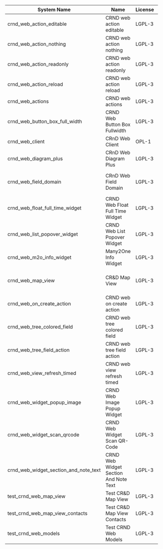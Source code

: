 | System Name | Name | License | Version | Summary | Price |
|---|---|---|---|---|---|
| crnd_web_action_editable | CRND web action editable | LGPL-3 | 14.0.0.5.0 |  |  |
| crnd_web_action_nothing | CRND web action nothing | LGPL-3 | 14.0.0.4.0 |  |  |
| crnd_web_action_readonly | CRND web action readonly | LGPL-3 | 14.0.0.5.0 |  |  |
| crnd_web_action_reload | CRND web action reload | LGPL-3 | 14.0.0.5.0 |  |  |
| crnd_web_actions | CRND web actions | LGPL-3 | 14.0.0.4.0 |  |  |
| crnd_web_button_box_full_width | CRND Web Button Box Fullwidth | LGPL-3 | 14.0.0.5.0 | Button_box at the top of the form |  |
| crnd_web_client | CRnD Web Client | OPL-1 | 14.0.1.6.0 | Web Client Extention |  |
| crnd_web_diagram_plus | CRnD Web Diagram Plus | LGPL-3 | 14.0.0.13.0 | Odoo Web Diagram view by CRnD. |  |
| crnd_web_field_domain | CRnD Web Field Domain | LGPL-3 | 14.0.0.5.0 | Web Field Domain by CRnD allows create computed field domains. |  |
| crnd_web_float_full_time_widget | CRND Web Float Full Time Widget | LGPL-3 | 14.0.0.6.0 | Float Time Duration Widget |  |
| crnd_web_list_popover_widget | CRND Web List Popover Widget | LGPL-3 | 14.0.0.9.0 | Tooltips message for text fields on tree view. |  |
| crnd_web_m2o_info_widget | Many2One Info Widget | LGPL-3 | 14.0.0.10.0 | Many2One Info Widget |  |
| crnd_web_map_view | CR&D Map View | LGPL-3 | 14.0.0.4.0 | This technical module provides view that allows to display objects on the map |  |
| crnd_web_on_create_action | CRND web on create action | LGPL-3 | 14.0.0.4.0 | Make it possible to use wizards to create records |  |
| crnd_web_tree_colored_field | CRND web tree colored field | LGPL-3 | 14.0.0.6.0 |  |  |
| crnd_web_tree_field_action | CRND web tree field action | LGPL-3 | 14.0.0.7.0 |  |  |
| crnd_web_view_refresh_timed | CRND web view refresh timed | LGPL-3 | 14.0.0.5.0 |  |  |
| crnd_web_widget_popup_image | CRND Web Image Popup Widget | LGPL-3 | 14.0.0.6.0 | Popup images from the binary fields |  |
| crnd_web_widget_scan_qrcode | CRND Web Widget Scan QR-Code | LGPL-3 | 14.0.0.3.0 | Scan QR-Code Widget |  |
| crnd_web_widget_section_and_note_text | CRND Web Widget Section And Note Text | LGPL-3 | 14.0.0.1.0 | Makes the standard section_and_note_text widget compatible with CRND Web List Popover Widget. |  |
| test_crnd_web_map_view | Test CR&D Map View | LGPL-3 | 14.0.0.3.0 |  |  |
| test_crnd_web_map_view_contacts | Test CR&D Map View Contacts | LGPL-3 | 14.0.0.3.0 |  |  |
| test_crnd_web_models | Test CRND Web Models | LGPL-3 | 14.0.0.14.0 | Module for testing web addons. |  |
